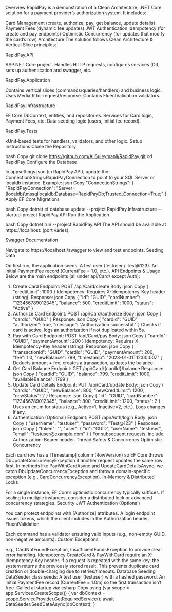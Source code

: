 Overview
RapidPay is a demonstration of a Clean Architecture, .NET Core solution for a payment provider’s authorization system. It includes:

Card Management (create, authorize, pay, get balance, update details)
Payment Fees (dynamic fee updates)
JWT Authentication
Idempotency (for create and pay endpoints)
Optimistic Concurrency (for updates that modify the card’s row)
Architecture
The solution follows Clean Architecture & Vertical Slice principles:

RapidPay.API

ASP.NET Core project.
Handles HTTP requests, configures services (DI), sets up authentication and swagger, etc.

RapidPay.Application

Contains vertical slices (commands/queries/handlers) and business logic.
Uses MediatR for request/response.
Contains FluentValidation validators.

RapidPay.Infrastructure

EF Core DbContext, entities, and repositories.
Services for Card logic, Payment Fees, etc.
Data seeding logic (users, initial fee record).

RapidPay.Tests

xUnit-based tests for handlers, validators, and other logic.
Setup Instructions
Clone the Repository

bash
Copy
git clone https://github.com/AliSuleymanli/RapidPay.git
cd RapidPay
Configure the Database

In appsettings.json (in RapidPay.API), update the ConnectionStrings:RapidPayConnection to point to your SQL Server or localdb instance.
Example:
json
Copy
"ConnectionStrings": {
  "RapidPayConnection": "Server=(localdb)\\mssqllocaldb;Database=RapidPayDb;Trusted_Connection=True;"
}
Apply EF Core Migrations

bash
Copy
dotnet ef database update --project RapidPay.Infrastructure --startup-project RapidPay.API
Run the Application

bash
Copy
dotnet run --project RapidPay.API
The API should be available at https://localhost:<port> (port varies).

Swagger Documentation

Navigate to https://localhost:<port>/swagger to view and test endpoints.
Seeding Data

On first run, the application seeds:
A test user (testuser / Test@123).
An initial PaymentFee record (CurrentFee = 1.0, etc.).
API Endpoints & Usage
Below are the main endpoints (all under api/Card/ except Auth):

1. Create Card
Endpoint: POST /api/Card/create
Body:
json
Copy
{
  "creditLimit": 1000
}
Idempotency: Requires X-Idempotency-Key header (string).
Response:
json
Copy
{
  "id": "GUID",
  "cardNumber": "123456789012345",
  "balance": 500,
  "creditLimit": 1000,
  "status": "Active"
}
2. Authorize Card
Endpoint: POST /api/Card/authorize
Body:
json
Copy
{
  "cardId": "GUID"
}
Response:
json
Copy
{
  "cardId": "GUID",
  "authorized": true,
  "message": "Authorization successful."
}
Checks if card is active, logs an authorization if not duplicated within 5s.
3. Pay with Card
Endpoint: POST /api/Card/pay
Body:
json
Copy
{
  "cardId": "GUID",
  "paymentAmount": 200
}
Idempotency: Requires X-Idempotency-Key header (string).
Response:
json
Copy
{
  "transactionId": "GUID",
  "cardId": "GUID",
  "paymentAmount": 200,
  "fee": 1.0,
  "newBalance": 799,
  "timestamp": "2023-01-01T12:00:00Z"
}
Deducts amount + fee, creates a transaction, updates the balance.
4. Get Card Balance
Endpoint: GET /api/Card/{cardId}/balance
Response:
json
Copy
{
  "cardId": "GUID",
  "balance": 799,
  "creditLimit": 1000,
  "availableBalance": 1799
}
5. Update Card Details
Endpoint: PUT /api/Card/update
Body:
json
Copy
{
  "cardId": "GUID",
  "newBalance": 800,
  "newCreditLimit": 1200,
  "newStatus": 2
}
Response:
json
Copy
{
  "id": "GUID",
  "cardNumber": "123456789012345",
  "balance": 800,
  "creditLimit": 1200,
  "status": 2
}
Uses an enum for status (e.g., Active=1, Inactive=2, etc.). Logs changes if any.
6. Authentication (Optional)
Endpoint: POST /api/Auth/login
Body:
json
Copy
{
  "userName": "testuser",
  "password": "Test@123"
}
Response:
json
Copy
{
  "token": "<JWT Token>",
  "user": {
    "id": "GUID",
    "userName": "testuser",
    "email": "testuser@example.com"
  }
}
For subsequent requests, include Authorization: Bearer <token> header.
Thread Safety & Concurrency
Optimistic Concurrency

Each card row has a [Timestamp] column (RowVersion) so EF Core throws DbUpdateConcurrencyException if another request updates the same row first.
In methods like PayWithCardAsync and UpdateCardDetailsAsync, we catch DbUpdateConcurrencyException and throw a domain-specific exception (e.g., CardConcurrencyException).
In-Memory & Distributed Locks

For a single instance, EF Core’s optimistic concurrency typically suffices.
If scaling to multiple instances, consider a distributed lock or advanced concurrency strategies.
Security
JWT Authentication (Optional)

You can protect endpoints with [Authorize] attributes.
A login endpoint issues tokens, which the client includes in the Authorization header.
FluentValidation

Each command has a validator ensuring valid inputs (e.g., non-empty GUID, non-negative amounts).
Custom Exceptions

e.g., CardNotFoundException, InsufficientFundsException to provide clear error handling.
Idempotency
CreateCard & PayWithCard require an X-Idempotency-Key header.
If a request is repeated with the same key, the system returns the previously stored result.
This prevents duplicate card creation or double-charging due to retries/timeouts.
Database Seeding
DataSeeder class seeds:
A test user (testuser) with a hashed password.
An initial PaymentFee record (CurrentFee = 1.0m) so the first transaction isn’t free.
Called at startup via:
csharp
Copy
using (var scope = app.Services.CreateScope())
{
    var dbContext = scope.ServiceProvider.GetRequiredService<RapidPayDbContext>();
    await DataSeeder.SeedDataAsync(dbContext);
}
